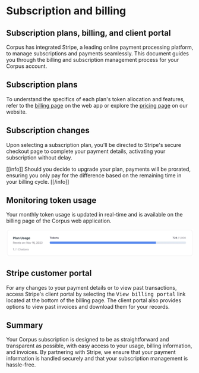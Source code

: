 # Subscription and billing
## Subscription plans, billing, and client portal

Corpus has integrated Stripe, a leading online payment processing platform, to manage subscriptions and payments seamlessly. This document guides you through the billing and subscription management process for your Corpus account.

## Subscription plans

To understand the specifics of each plan's token allocation and features, refer to the <a href="https://app.corpus.chat/settings/billing" target="corpus-webapp">billing page</a> on the web app or explore the <a href="https://corpus.chat/pricing" target="pricing-page">pricing page</a> on our website.

## Subscription changes

Upon selecting a subscription plan, you'll be directed to Stripe's secure checkout page to complete your payment details, activating your subscription without delay.

[[info]]
Should you decide to upgrade your plan, payments will be prorated, ensuring you only pay for the difference based on the remaining time in your billing cycle.
[[/info]]


## Monitoring token usage

Your monthly token usage is updated in real-time and is available on the billing page of the Corpus web application.

![Corpus Chat: Token usage](../media/token-usage.webp)

## Stripe customer portal

For any changes to your payment details or to view past transactions, access Stripe's client portal by selecting the <kbd>View billing portal</kbd> link located at the bottom of the billing page. The client portal also provides options to view past invoices and download them for your records.

## Summary

Your Corpus subscription is designed to be as straightforward and transparent as possible, with easy access to your usage, billing information, and invoices. By partnering with Stripe, we ensure that your payment information is handled securely and that your subscription management is hassle-free.
